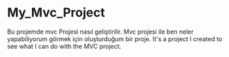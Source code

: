 # My_Mvc_Project

Bu projemde mvc Projesi nasıl geliştirilir. Mvc projesi ile ben neler yapabiliyorum görmek için oluşturduğum bir proje.
It's a project I created to see what I can do with the MVC project.
